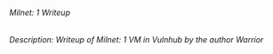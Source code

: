###### Milnet: 1 Writeup
###### Description: Writeup of Milnet: 1 VM in Vulnhub by the author Warrior
